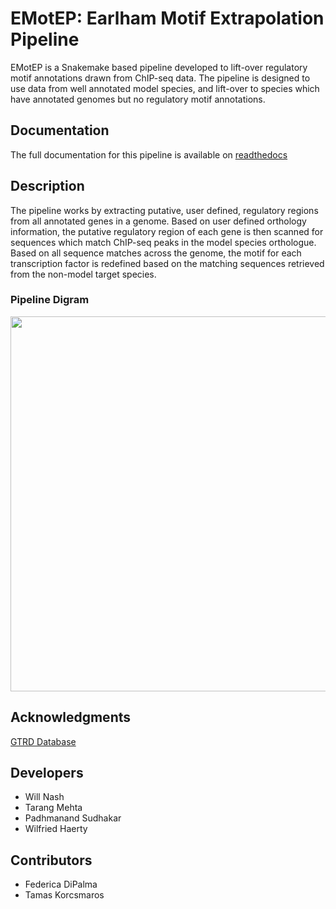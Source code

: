 # EMotEP: **E**arlham **Mot**if **E**xtrapolation **P**ipeline

EMotEP is a Snakemake based pipeline developed to lift-over regulatory motif annotations drawn from ChIP-seq data. The pipeline is designed to use data from well annotated model species, and lift-over to species which have annotated genomes but no regulatory motif annotations.

## Documentation

The full documentation for this pipeline is available on [readthedocs](https://emotep.readthedocs.io/)

## Description

The pipeline works by extracting putative, user defined, regulatory regions from all annotated genes in a genome. Based on user defined orthology information, the putative regulatory region of each gene is then scanned for sequences which match ChIP-seq peaks in the model species orthologue. Based on all sequence matches across the genome, the motif for each transcription factor is redefined based on the matching sequences retrieved from the non-model target species.

### Pipeline Digram

<img src="https://github.com/bibionid/EMotEP/blob/working_version/docs/dag.svg" width="600"/>

## Acknowledgments

[GTRD Database](https://gtrd.biouml.org/)


## Developers
- Will Nash
- Tarang Mehta
- Padhmanand Sudhakar
- Wilfried Haerty

## Contributors

- Federica DiPalma
- Tamas Korcsmaros
